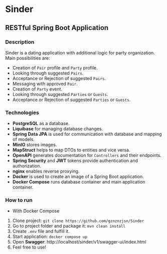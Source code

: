 # Sinder

## RESTful Spring Boot Application

### Description

Sinder is a dating application with additional logic for party organization.
Main possibilities are:

- Creation of `Pair` profile and `Party` profile.
- Looking through suggested `Pairs`.
- Acceptance or Rejection of suggested `Pairs`.
- Messaging with approved `Pair`.
- Creation of `Party` event.
- Looking through suggested `Parties` or `Guests`.
- Acceptance or Rejection of suggested `Parties` or `Guests`.

### Technologies

- **PostgreSQL** as a database.
- **Liquibase** for managing database changes.
- **Spring Data JPA** is used for communication with database and mapping of models.
- **MinIO** stores images.
- **MapStruct** helps to map DTOs to entities and vice versa.
- **OpenAPI** generates documentation for `Controllers` and their endpoints.
- **Spring Security** and **JWT** tokens provide authentication and authorization.
- **nginx** enables reverse proxying.
- **Docker** is used to create an image of a Spring Boot application.
- **Docker Compose** runs database container and main application container.

### How to run

- With Docker Compose

1. Clone project: `git clone https://github.com/gznznzjsn/Sinder`
2. Go to project folder and package it: `mvn clean install`
3. Create `.env` file and fulfill it.
4. Start application: `docker compose up`
5. Open **Swagger**: http://localhost/sinder/v1/swagger-ui/index.html
6. Feel free to use!
